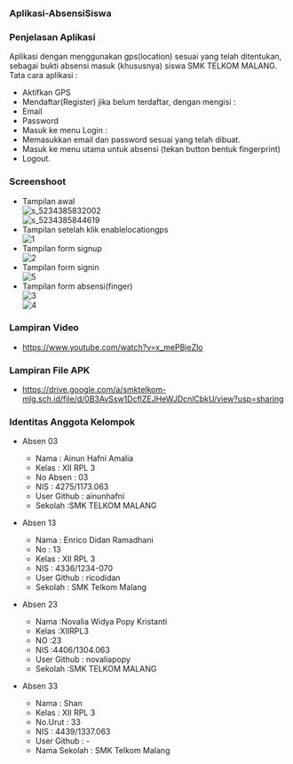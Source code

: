 ### Aplikasi-AbsensiSiswa ###

### Penjelasan Aplikasi ###






Aplikasi dengan menggunakan gps(location) sesuai yang telah ditentukan, sebagai bukti absensi masuk (khususnya) siswa SMK TELKOM MALANG. <br> 
Tata cara aplikasi :
* Aktifkan GPS
* Mendaftar(Register) jika belum terdaftar, dengan mengisi :
 * Email 
 * Password
* Masuk ke menu Login :
 * Memasukkan email dan password sesuai yang telah dibuat.
* Masuk ke menu utama untuk absensi (tekan button bentuk fingerprint)
* Logout.

### Screenshoot ###
* Tampilan awal<br>
![s_5234385832002](https://cloud.githubusercontent.com/assets/22153524/20464439/435057b2-af7a-11e6-957a-5f23e6f0469e.jpg)<br>
![s_5234385844619](https://cloud.githubusercontent.com/assets/22153524/20464456/6bab441a-af7a-11e6-908b-a8ef908a2cb0.jpg)<br>
* Tampilan setelah klik enablelocationgps<br>
![1](https://cloud.githubusercontent.com/assets/22153524/21011838/b90705be-bd85-11e6-9930-9b1db8c88976.PNG)<br>
* Tampilan form signup <br>
![2](https://cloud.githubusercontent.com/assets/22153524/21011899/0a1cfc60-bd86-11e6-991b-82eb4b4fb502.PNG)<br>
* Tampilan form signin<br>
![5](https://cloud.githubusercontent.com/assets/22153524/21011918/1819686c-bd86-11e6-8c6b-416c8433def3.PNG)<br>
* Tampilan form absensi(finger)<br>
![3](https://cloud.githubusercontent.com/assets/22153524/21011931/29072f88-bd86-11e6-9e97-1c79960a6c1d.PNG)<br>
![4](https://cloud.githubusercontent.com/assets/22153524/21011930/2906c07a-bd86-11e6-8a0e-40ae5457a781.PNG)<br>

### Lampiran Video ###
* https://www.youtube.com/watch?v=x_mePBjeZlo

### Lampiran File APK ###
* https://drive.google.com/a/smktelkom-mlg.sch.id/file/d/0B3AvSsw1DcflZEJHeWJDcnlCbkU/view?usp=sharing


### Identitas Anggota Kelompok ###
* Absen 03
  * Nama : Ainun Hafni Amalia
  * Kelas : XII RPL 3
  * No Absen : 03
  * NIS : 4275/1173.063
  * User Github : ainunhafni
  * Sekolah :SMK TELKOM MALANG

* Absen 13
  * Nama : Enrico Didan Ramadhani
  * No : 13
  * Kelas : XII RPL 3
  * NIS : 4336/1234-070
  * User Github : ricodidan
  * Sekolah : SMK Telkom Malang 

* Absen 23
  * Nama :Novalia Widya Popy Kristanti
  * Kelas :XIIRPL3
  * NO :23
  * NIS :4406/1304.063
  * User Github : novaliapopy
  * Sekolah :SMK TELKOM MALANG
  
* Absen 33
  * Nama : Shan
  * Kelas : XII RPL 3
  * No.Urut : 33
  * NIS : 4439/1337.063
  * User Github : -
  * Nama Sekolah : SMK Telkom Malang
